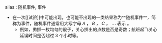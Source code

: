 alias:: 随机事件, 事件

- 在一次[[试验]]中可能出现，也可能不出现的一类结果称为^^随机事件^^，简称为事件，随机事件通常用大写字母 $A$ ， $B$ ， $C$ ， $\cdots$ 表示 。
	- 例如，拋掷一枚均匀的骰子，关心掷出的点数是否是奇数；航班起飞关心延误时间是否超过 $3$ 个小时等。